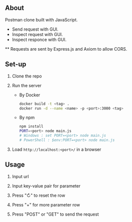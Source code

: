 

## About
Postman clone built with JavaScript. 
- Send request with GUI.
- Inspect request with GUI.
- Inspect responce with GUI.

** Requests are sent by Express.js and Axiom to allow CORS.

## Set-up

1. Clone the repo
   
2. Run the server

    - By Docker
        ```sh
        docker build -t <tag> .
        docker run -d --name <name> -p <port>:3000 <tag>
        ```
    - By npm
        ```sh
        npm install
        PORT=<port> node main.js
        # Windows : set PORT=<port> node main.js 
        # PowerShell : $env:PORT=<port> node main.js
        ```

3. Load `http://localhost:<port>/` in a browser


## Usage

1. Input url

1. Input key-value pair for parameter

1. Press "↻" to reset the row

1. Press "+" for more parameter row

1. Press "POST" or "GET" to send the request